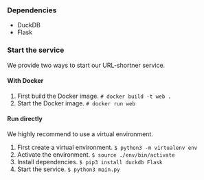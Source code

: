 ### Dependencies
- DuckDB
- Flask

### Start the service

We provide two ways to start our URL-shortner service.

#### With Docker

1. First build the Docker image. `# docker build -t web .`
2. Start the Docker image. `# docker run web`


#### Run directly

We highly recommend to use a virtual environment.

1. First create a virtual environment. `$ python3 -m virtualenv env`
2. Activate the environment. `$ source ./env/bin/activate`
3. Install dependencies. `$ pip3 install duckdb Flask`
3. Start the service. `$ python3 main.py`

